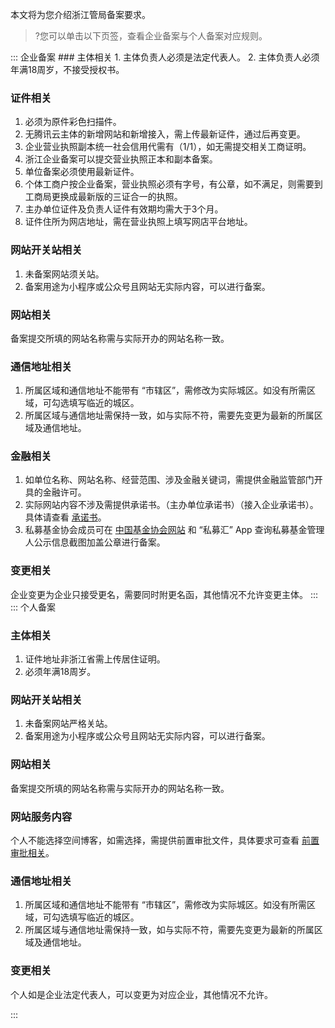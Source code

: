 本文将为您介绍浙江管局备案要求。
>?您可以单击以下页签，查看企业备案与个人备案对应规则。

<dx-tabs>
::: 企业备案
### 主体相关
1. 主体负责人必须是法定代表人。
2. 主体负责人必须年满18周岁，不接受授权书。


### 证件相关
1. 必须为原件彩色扫描件。
2. 无腾讯云主体的新增网站和新增接入，需上传最新证件，通过后再变更。
3. 企业营业执照副本统一社会信用代需有（1/1），如无需提交相关工商证明。
4. 浙江企业备案可以提交营业执照正本和副本备案。
5. 单位备案必须使用最新证件。
6. 个体工商户按企业备案，营业执照必须有字号，有公章，如不满足，则需要到工商局更换成最新版的三证合一的执照。
7. 主办单位证件及负责人证件有效期均需大于3个月。
8. 证件住所为网店地址，需在营业执照上填写网店平台地址。


### 网站开关站相关
1. 未备案网站须关站。
2. 备案用途为小程序或公众号且网站无实际内容，可以进行备案。

### 网站相关
备案提交所填的网站名称需与实际开办的网站名称一致。


### 通信地址相关
1. 所属区域和通信地址不能带有 “市辖区”，需修改为实际城区。如没有所需区域，可勾选填写临近的城区。
2. 所属区域与通信地址需保持一致，如与实际不符，需要先变更为最新的所属区域及通信地址。

### 金融相关
1. 如单位名称、网站名称、经营范围、涉及金融关键词，需提供金融监管部门开具的金融许可。
2. 实际网站内容不涉及需提供承诺书。（主办单位承诺书）（接入企业承诺书）。具体请查看 [承诺书](https://cloud.tencent.com/document/product/243/14968#commitmentLetter)。
3. 私募基金协会成员可在 [中国基金协会网站](https://www.amac.org.cn/) 和 “私募汇” App 查询私募基金管理人公示信息截图加盖公章进行备案。

### 变更相关
企业变更为企业只接受更名，需要同时附更名函，其他情况不允许变更主体。
:::
::: 个人备案
### 主体相关
1. 证件地址非浙江省需上传居住证明。
2. 必须年满18周岁。

### 网站开关站相关
1. 未备案网站严格关站。
2. 备案用途为小程序或公众号且网站无实际内容，可以进行备案。

### 网站相关
备案提交所填的网站名称需与实际开办的网站名称一致。

### 网站服务内容
个人不能选择空间博客，如需选择，需提供前置审批文件，具体要求可查看 [前置审批相关](https://cloud.tencent.com/document/product/243/36185)。

### 通信地址相关
1. 所属区域和通信地址不能带有 “市辖区”，需修改为实际城区。如没有所需区域，可勾选填写临近的城区。
2. 所属区域与通信地址需保持一致，如与实际不符，需要先变更为最新的所属区域及通信地址。

### 变更相关
个人如是企业法定代表人，可以变更为对应企业，其他情况不允许。

:::
</dx-tabs>

